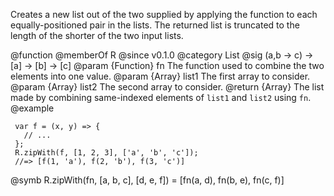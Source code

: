 Creates a new list out of the two supplied by applying the function to each
equally-positioned pair in the lists. The returned list is truncated to the
length of the shorter of the two input lists.

@function
@memberOf R
@since v0.1.0
@category List
@sig (a,b -> c) -> [a] -> [b] -> [c]
@param {Function} fn The function used to combine the two elements into one value.
@param {Array} list1 The first array to consider.
@param {Array} list2 The second array to consider.
@return {Array} The list made by combining same-indexed elements of `list1` and `list2`
        using `fn`.
@example

     var f = (x, y) => {
       // ...
     };
     R.zipWith(f, [1, 2, 3], ['a', 'b', 'c']);
     //=> [f(1, 'a'), f(2, 'b'), f(3, 'c')]
@symb R.zipWith(fn, [a, b, c], [d, e, f]) = [fn(a, d), fn(b, e), fn(c, f)]
